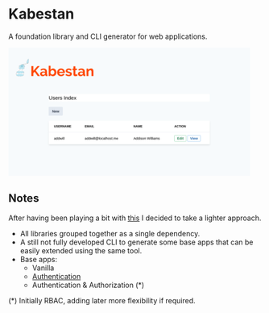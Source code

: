 # Kabestan

A foundation library and CLI generator for web applications.

<img src="docs/img/users_index.png" width="480">

## Notes

After having been playing a bit with [this](https://gitlab.com/mikrowezel/backend/granica) I decided to take a lighter approach.

* All libraries grouped together as a single dependency.
* A still not fully developed CLI to generate some base apps that can be easily extended using the same tool.
* Base apps:
  * Vanilla
  * [Authentication](https://gitlab.com/kabestan/repo/baseapp)
  * Authentication & Authorization (*)

(*) Initially RBAC, adding later more flexibility if required.
